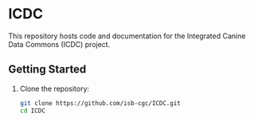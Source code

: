 # ICDC

This repository hosts code and documentation for the Integrated Canine Data Commons (ICDC) project.

## Getting Started

1. Clone the repository:
   ```bash
   git clone https://github.com/isb-cgc/ICDC.git
   cd ICDC
